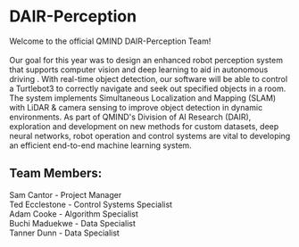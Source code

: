 # DAIR-Perception

Welcome to the official QMIND DAIR-Perception Team!  
<br>
Our goal for this year was to design an enhanced robot perception system that supports computer vision and deep
learning to aid in autonomous driving . With real-time object detection, our software will be able to control a
Turtlebot3 to correctly navigate and seek out specified objects in a room. The system implements Simultaneous
Localization and Mapping (SLAM) with LiDAR & camera sensing to improve object detection in dynamic environments.
As part of QMIND's Division of AI Research (DAIR), exploration and development on new methods for custom datasets,
deep neural networks, robot operation and control systems are vital to developing an efficient end-to-end machine learning system.


## Team Members:
Sam Cantor - Project Manager<br>
Ted Ecclestone - Control Systems Specialist<br>
Adam Cooke - Algorithm Specialist<br>
Buchi Maduekwe - Data Specialist<br>
Tanner Dunn - Data Specialist<br>

